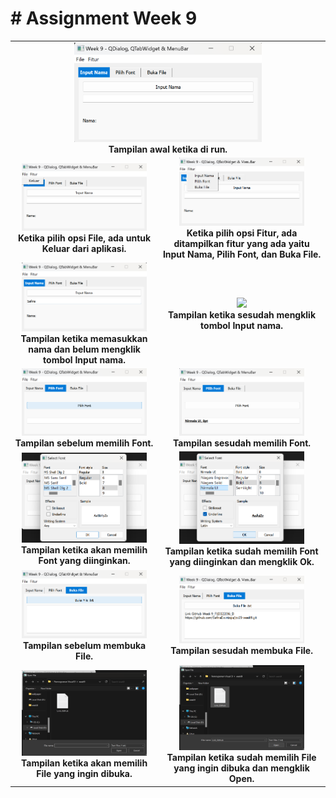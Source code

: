 # # Assignment Week 9

<table align="center">
  <tr>
    <td align="center" colspan="2">
      <img src="tampilan_awal.png" width="300"/><br>
      <b>Tampilan awal ketika di run.</b>
    </td>
  </tr>
  <tr>
    <td align="center">
      <img src="opsi_file.png" width="200"/><br>
      <b>Ketika pilih opsi File, ada untuk Keluar dari aplikasi.</b>
    </td>
    <td align="center">
      <img src="opsi_fitur.png" width="200"/><br>
      <b>Ketika pilih opsi Fitur, ada ditampilkan fitur yang ada yaitu Input Nama, Pilih Font, dan Buka File.</b>
    </td>
  </tr>
  <tr>
    <td align="center">
      <img src="before_nama.png" width="200"/><br>
      <b>Tampilan ketika memasukkan nama dan belum mengklik tombol Input nama.</b>
    </td>
    <td align="center">
      <img src="2_after.png" width="200"/><br>
      <b>Tampilan ketika sesudah mengklik tombol Input nama.</b>
    </td>
  </tr>
  <tr>
    <td align="center">
      <img src="before_font.png" width="200"/><br>
      <b>Tampilan sebelum memilih Font.</b>
    </td>
    <td align="center">
      <img src="after_font.png" width="200"/><br>
      <b>Tampilan sesudah memilih Font.</b>
    </td>
  </tr>
  <tr>
    <td align="center">
      <img src="before_pilih_font.png" width="200"/><br>
      <b>Tampilan ketika akan memilih Font yang diinginkan.</b>
    </td>
    <td align="center">
      <img src="after_pilih_font.png" width="200"/><br>
      <b>Tampilan ketika sudah memilih Font yang diinginkan dan mengklik Ok.</b>
    </td>
  </tr>
  <tr>
    <td align="center">
      <img src="before_file.png" width="200"/><br>
      <b>Tampilan sebelum membuka File.</b>
    </td>
    <td align="center">
      <img src="after_file.png" width="200"/><br>
      <b>Tampilan sesudah membuka File.</b>
    </td>
  </tr>
  <tr>
    <td align="center">
      <img src="before_pilih_file.png" width="200"/><br>
      <b>Tampilan ketika akan memilih File yang ingin dibuka.</b>
    </td>
    <td align="center">
      <img src="after_pilih_file.png" width="200"/><br>
      <b>Tampilan ketika sudah memilih File yang ingin dibuka dan mengklik Open.</b>
    </td>
  </tr>
</table>
